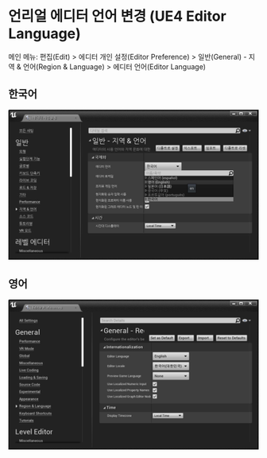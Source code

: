 # 언리얼 에디터 언어 변경 (UE4 Editor Language)

메인 메뉴: 편집(Edit) > 에디터 개인 설정(Editor Preference) > 일반(General) - 지역 & 언어(Region & Language) > 에디터 언어(Editor Language)

## 한국어

![](2021-02-27-16-39-48.png)

## 영어

![](2021-02-27-16-40-24.png)